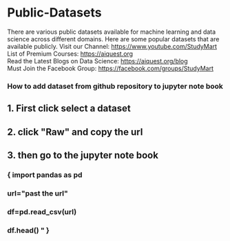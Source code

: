 # Public-Datasets
There are various public datasets available for machine learning and data science across different domains. Here are some popular datasets that are available publicly. Visit our Channel: https://www.youtube.com/StudyMart <br>
List of Premium Courses: https://aiquest.org <br>
Read the Latest Blogs on Data Science: https://aiquest.org/blog <br>
Must Join the Facebook Group: https://facebook.com/groups/StudyMart

### How to add dataset from github repository  to jupyter note book
## 1. First click select a dataset 
## 2. click "Raw" and copy the url
## 3. then go to the jupyter note book 
### {  import pandas as pd
### url="past the url"
### df=pd.read_csv(url)
### df.head() "  }
